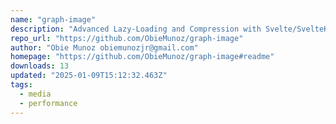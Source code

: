 ```yaml
---
name: "graph-image"
description: "Advanced Lazy-Loading and Compression with Svelte/SvelteKit and Hygraph"
repo_url: "https://github.com/ObieMunoz/graph-image"
author: "Obie Munoz obiemunozjr@gmail.com"
homepage: "https://github.com/ObieMunoz/graph-image#readme"
downloads: 13
updated: "2025-01-09T15:12:32.463Z"
tags: 
  - media
  - performance
---
```


